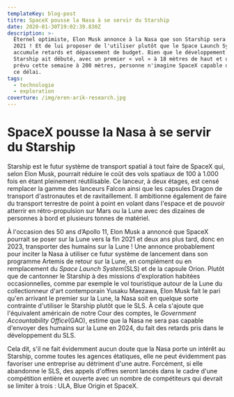```yaml
---
templateKey: blog-post
titre: SpaceX pousse la Nasa à se servir du Starship
date: 2020-01-30T19:02:39.830Z
description: >-
  Éternel optimiste, Elon Musk annonce à la Nasa que son Starship sera prêt fin
  2021 ! Et de lui proposer de l'utiliser plutôt que le Space Launch System qui
  accumule retards et dépassement de budget. Bien que le développement du
  Starship ait débuté, avec un premier « vol » à 18 mètres de haut et un autre
  prévu cette semaine à 200 mètres, personne n'imagine SpaceX capable de tenir
  ce délai.
tags:
  - technologie
  - exploration
coverture: /img/eren-arik-research.jpg
---
```

# SpaceX pousse la Nasa à se servir du Starship

Starship est le futur système de transport spatial à tout faire de SpaceX qui, selon Elon Musk, pourrait réduire le coût des vols spatiaux de 100 à 1.000 fois en étant pleinement réutilisable. Ce lanceur, à deux étages, est censé remplacer la gamme des lanceurs Falcon ainsi que les capsules Dragon de transport d'astronautes et de ravitaillement. Il ambitionne également de faire du transport terrestre de point à point en volant dans l'espace et de pouvoir atterrir en rétro-propulsion sur Mars ou la Lune avec des dizaines de personnes à bord et plusieurs tonnes de matériel.

À l'occasion des 50 ans d’Apollo 11, Elon Musk a annoncé que SpaceX pourrait se poser sur la Lune vers la fin 2021 et deux ans plus tard, donc en 2023, transporter des humains sur la Lune ! Une annonce probablement pour inciter la Nasa à utiliser ce futur système de lancement dans son programme Artemis de retour sur la Lune, en complément ou en remplacement du *Space Launch System*(SLS) et de la capsule Orion. Plutôt que de cantonner le Starship à des missions d'exploration habitées occasionnelles, comme par exemple le vol touristique autour de la Lune du collectionneur d'art contemporain Yusaku Maezawa, Elon Musk fait le pari qu'en arrivant le premier sur la Lune, la Nasa soit en quelque sorte contrainte d'utiliser le Starship plutôt que le SLS. À cela s'ajoute que l'équivalent américain de notre Cour des comptes, le *Government Accountability Office*(GAO), estime que la Nasa ne sera pas capable d'envoyer des humains sur la Lune en 2024, du fait des retards pris dans le développement du SLS.

Cela dit, s'il ne fait évidemment aucun doute que la Nasa porte un intérêt au Starship, comme toutes les agences étatiques, elle ne peut évidemment pas favoriser une entreprise au détriment d'une autre. Forcément, si elle abandonne le SLS, des appels d'offres seront lancés dans le cadre d'une compétition entière et ouverte avec un nombre de compétiteurs qui devrait se limiter à trois : ULA, Blue Origin et SpaceX.
